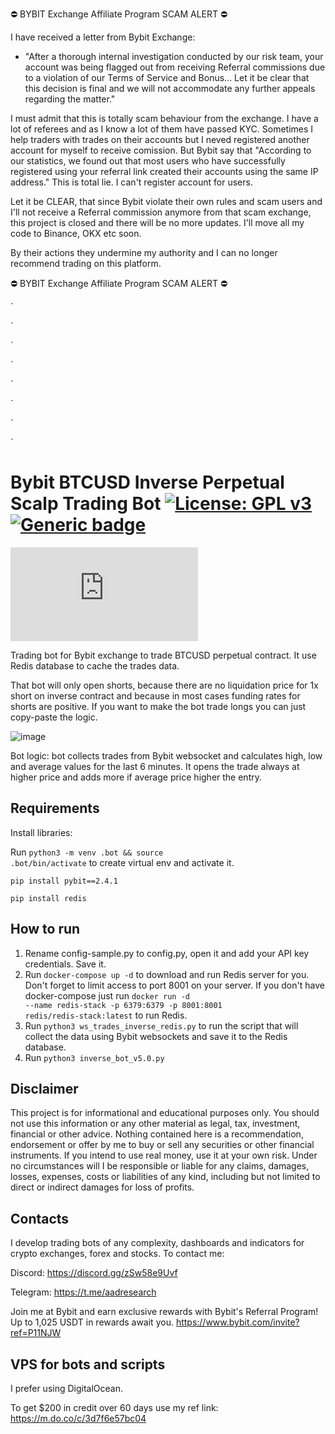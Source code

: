 ⛔    BYBIT Exchange Affiliate Program SCAM ALERT ⛔ 

I have received a letter from Bybit Exchange:

* "After a thorough internal investigation conducted by our risk team, your account was being flagged out from receiving Referral commissions due to a violation of our Terms of Service and Bonus...                                                            Let it be clear that this decision is final and we will not accommodate any further appeals regarding the matter."   

I must admit that this is totally scam behaviour from the exchange. I have a lot of referees and as I know a lot of them have passed KYC. Sometimes I help traders with trades on their accounts but I neved registered another account for myself to receive comission. But Bybit say that "According to our statistics, we found out that most users who have successfully registered using your referral link created their accounts using the same IP address." This is total lie. I can't register account for users.

Let it be CLEAR, that since Bybit violate their own rules and scam users and I'll not receive a Referral commission anymore from that scam exchange, this project is closed and there will be no more updates.
I'll move all my code to Binance, OKX etc soon.

By their actions they undermine my authority and I can no longer recommend trading on this platform.

⛔    BYBIT Exchange Affiliate Program SCAM ALERT ⛔ 



`

`

`

`

`

`

`

`

# Bybit BTCUSD Inverse Perpetual Scalp Trading Bot <a href="https://github.com/ryu878/bybit_scalp_bot/blob/main/LICENSE.MD">[![License: GPL v3](https://img.shields.io/badge/License-GPLv3-blue.svg)](https://aadresearch.xyz) [![Generic badge](https://img.shields.io/badge/Python-3.8+-<COLOR>.svg)](https://aadresearch.xyz) 
  
[![Latest release](https://badgen.net/github/release/Naereen/Strapdown.js)](https://aadresearch.xyz)


Trading bot for Bybit exchange to trade BTCUSD perpetual contract. It use Redis database to cache the trades data.

That bot will only open shorts, because there are no liquidation price for 1x short on inverse contract and because in most cases funding rates for shorts are positive. If you want to make the bot trade longs you can just copy-paste the logic.

![image](https://user-images.githubusercontent.com/81808867/217010448-9f05188e-284c-4307-ac92-a2627f39dbc5.png)
  
Bot logic: bot collects trades from Bybit websocket and calculates high, low and average values for the last 6 minutes. It opens the trade always at higher price and adds more if average price higher the entry.
  

## Requirements

Install libraries:
  
Run <code>python3 -m venv .bot && source .bot/bin/activate</code> to create virtual env and activate it.  
  
<code>pip install pybit==2.4.1</code>

<code>pip install redis</code>



## How to run

1. Rename config-sample.py to config.py, open it and add your API key credentials. Save it.
2. Run
<code>docker-compose up -d</code> to download and run Redis server for you. Don't forget to limit access to port 8001 on your server. If you don't have docker-compose just run <code>docker run -d --name redis-stack -p 6379:6379 -p 8001:8001 redis/redis-stack:latest</code> to run Redis.
3. Run
<code>python3 ws_trades_inverse_redis.py</code> to run the script that will collect the data using Bybit websockets and save it to the Redis database. 
4. Run
<code>python3 inverse_bot_v5.0.py</code>


## Disclaimer

This project is for informational and educational purposes only. You should not use this information or any other material as legal, tax, investment, financial or other advice. Nothing contained here is a recommendation, endorsement or offer by me to buy or sell any securities or other financial instruments. If you intend to use real money, use it at your own risk. Under no circumstances will I be responsible or liable for any claims, damages, losses, expenses, costs or liabilities of any kind, including but not limited to direct or indirect damages for loss of profits.

  
## Contacts
I develop trading bots of any complexity, dashboards and indicators for crypto exchanges, forex and stocks.
To contact me:

Discord: https://discord.gg/zSw58e9Uvf

Telegram: https://t.me/aadresearch

Join me at Bybit and earn exclusive rewards with Bybit's Referral Program! 
Up to 1,025 USDT in rewards await you. https://www.bybit.com/invite?ref=P11NJW

## VPS for bots and scripts
I prefer using DigitalOcean. 

To get $200 in credit over 60 days use my ref link: https://m.do.co/c/3d7f6e57bc04

